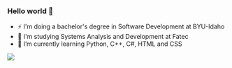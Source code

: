 ### Hello world 👋

- ⚡ I'm doing a bachelor's degree in Software Development at BYU-Idaho
- 🔭 I'm studying Systems Analysis and Development at Fatec 
- 🌱 I’m currently learning Python, C++, C#, HTML and CSS

<code><img src = "https://img.shields.io/badge/Python-14354C?style=for-the-badge&logo=python&logoColor=white"></code>

<!--
**viclourenco/viclourenco** is a ✨ _special_ ✨ repository because its `README.md` (this file) appears on your GitHub profile.

Here are some ideas to get you started:

- 🔭 I’m currently working on ...
- 🌱 I’m currently learning ...
- 👯 I’m looking to collaborate on ...
- 🤔 I’m looking for help with ...
- 💬 Ask me about ...
- 📫 How to reach me: ...
- 😄 Pronouns: ...
- ⚡ Fun fact: ...
-->
